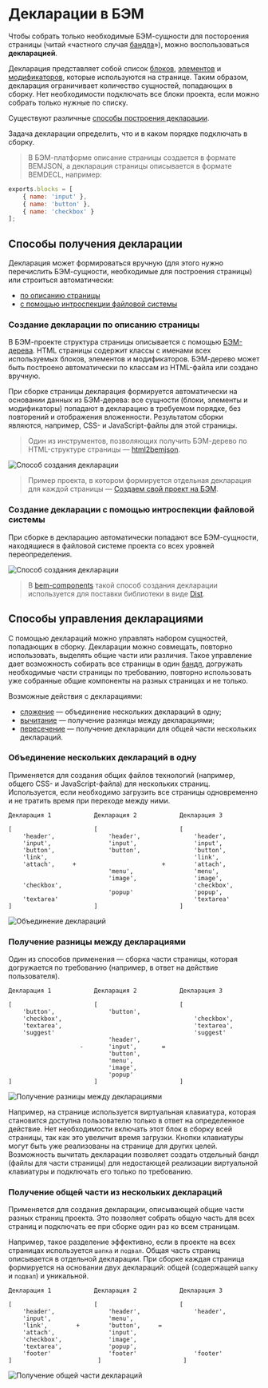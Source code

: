 # Декларации в БЭМ

Чтобы собрать только необходимые БЭМ-сущности для постороения страницы (читай «частного случая [бандла](../build-method/build-method.ru.md#bundle)»), можно воспользоваться **декларацией**.

Декларация представляет собой список [блоков](../definitions/definitions.ru.md#Блок), [элементов](../definitions/definitions.ru.md#Элемент) и [модификаторов](../definitions/definitions.ru.md#Модификатор), которые используются на странице. Таким образом, декларация ограничивает количество сущностей, попадающих в сборку. Нет необходимости подключать все блоки проекта, если можно собрать только нужные по списку.

Существуют различные [способы построения декларации](#Способы-получения-декларации).

Задача декларации определить, что и в каком порядке подключать в сборку.

>В БЭМ-платформе описание страницы создается в формате BEMJSON, а декларация страницы описывается в формате BEMDECL, например:
```js
exports.blocks = [
    { name: 'input' },
    { name: 'button' },
    { name: 'checkbox' }
];
```

## Способы получения декларации

Декларация может формироваться вручную (для этого нужно перечислить БЭМ-сущности, необходимые для построения страницы) или строиться автоматически:

* [по описанию страницы](#Создание-декларации-по-описанию-страницы)
* [с помощью интроспекции файловой системы](#Создание-декларации-с-помощью-интроспекции-файловой-системы)

### Создание декларации по описанию страницы

В БЭМ-проекте структура страницы описывается с помощью [БЭМ-дерева](../definitions/definitions.ru.md#БЭМ-дерево). HTML страницы содержит классы с именами всех используемых блоков, элементов и модификаторов. БЭМ-дерево может быть построено автоматически по классам из HTML-файла или создано вручную.

При сборке страницы декларация формируется автоматически на основании данных из БЭМ-дерева: все сущности (блоки, элементы и модификаторы) попадают в декларацию в требуемом порядке, без повторений и отображения вложенности. Результатом сборки являются, например, CSS- и JavaScript-файлы для этой страницы.

>Один из инструментов, позволяющих получить БЭМ-дерево по HTML-структуре страницы — [html2bemjson](https://github.com/bem-incubator/html2bemjson).

![Способ создания декларации](https://img-fotki.yandex.ru/get/6114/246231603.1/0_162b0c_f5211dc6_orig)

>Пример проекта, в котором формируется отдельная декларация для каждой страницы — [Создаем свой проект на БЭМ](https://ru.bem.info/tutorials/start-with-project-stub/).

### Создание декларации с помощью интроспекции файловой системы

При сборке в декларацию автоматически попадают все БЭМ-сущности, находящиеся в файловой системе проекта со всех уровней переопределения.

![Способ создания декларации](https://img-fotki.yandex.ru/get/4510/246231603.1/0_162b0d_d4139277_orig)

>В [bem-components](https://ru.bem.info/libs/bem-components/) такой способ создания декларации используется для поставки библиотеки в виде [Dist](https://ru.bem.info/libs/bem-components/current/#Варианты-поставки-библиотеки).

## Способы управления декларациями

С помощью деклараций можно управлять набором сущностей, попадающих в сборку. Декларации можно совмещать, повторно использовать, выделять общие части или различия. Такое управление дает возможность собирать все страницы в один [бандл](../build-method/build-method.ru.md#bundle), догружать необходимые части страницы по требованию, повторно использовать уже собранные общие компоненты на разных страницах и не только.

Возможные действия с декларациями:

* [сложение](#Объединение-нескольких-деклараций-в-одну) — объединение нескольких деклараций в одну;
* [вычитание](#Получение-разницы-между-декларациями) — получение разницы между декларациями;
* [пересечение](#Получение-декларации-на-основе-пересечения-нескольких-других) — получение декларации для общей части нескольких деклараций.

### Объединение нескольких деклараций в одну

Применяется для создания общих файлов технологий (например, общего CSS- и JavaScript-файла) для нескольких страниц. Используется, если необходимо загрузить все страницы одновременно и не тратить время при переходе между ними.

```
Декларация 1            Декларация 2            Декларация 3

[                       [                       [
    'header',               'header',               'header',
    'input',                'input',                'input',
    'button',               'button',               'button',
    'link',                                         'link',
    'attach',     +                        +        'attach',
                            'menu',                 'menu',
                            'image',                'image',
    'checkbox',                                     'checkbox',
                            'popup'                 'popup',
    'textarea'                                      'textarea'
]                       ]                       ]
```

![Объединение деклараций](https://img-fotki.yandex.ru/get/15553/246231603.1/0_17be5e_b27a0dcd_orig.png)

### Получение разницы между декларациями

Один из способов применения — сборка части страницы, которая догружается по требованию (например, в ответ на действие пользователя).

```
Декларация 1            Декларация 2            Декларация 3

[                       [                       [
    'button',               'button',
    'checkbox',                                     'checkbox',
    'textarea',                                     'textarea',
    'suggest'                                       'suggest'
                            'header',
                    -       'input',       =
                            'button',
                            'menu',
                            'image',
                            'popup'
]                       ]                       ]
```

![Получение разницы между декларациями](https://img-fotki.yandex.ru/get/15582/246231603.1/0_17be5f_571327ab_orig.png)

Например, на странице используется виртуальная клавиатура, которая становится доступна пользователю только в ответ на определенное действие. Нет необходимости включать этот блок в сборку всей страницы, так как это увеличит время загрузки. Кнопки клавиатуры могут быть уже реализованы на странице для других целей. Возможность вычитать декларации позволяет создать отдельный бандл (файлы для части страницы) для недостающей реализации виртуальной клавиатуры и подключать его только по требованию.

### Получение общей части из нескольких деклараций

Применяется для создания декларации, описывающей общие части разных страниц проекта. Это позволяет собрать общую часть для всех страниц и подключать ее при сборке один раз ко всем страницам.

Например, такое разделение эффективно, если в проекте на всех страницах используется `шапка` и `подвал`. Общая часть страниц описывается в отдельной декларации. При сборке каждая страница формируется на основании двух деклараций: общей (содержащей `шапку` и `подвал`) и уникальной.

```
Декларация 1            Декларация 2            Декларация 3

[                       [                       [
    'header',               'header',               'header',
    'input',                'menu',
    'link',        +        'button',     =
    'attach',               'input',
    'checkbox',             'image',
    'textarea',             'popup',
    'footer'                'footer'                'footer'
]                        ]                       ]
```

![Получение общей части деклараций](https://img-fotki.yandex.ru/get/4302/246231603.1/0_17be60_3f67c646_orig.png)
